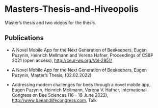 # Masters-Thesis-and-Hiveopolis

Master’s thesis and two videos for the thesis.

## Publications

- A Novel Mobile App for the Next Generation of Beekeepers, Eugen Puzynin, Heinrich Mellmann and Verena Hafner, Proceedings of CS&P 2021 (open access), http://ceur-ws.org/Vol-2951/

- A Novel Mobile App for the Next Generation of Beekeepers, Eugen Puzynin, Master’s Thesis, (02.02.2022)

- Addressing modern challenges for bees through a novel mobile app, Eugen Puzynin, Heinrich Mellmann, Verena V. Hafner, International Congress on Bee Sciences (16 - 18 June 2022), http://www.beeandlifecongress.com, Talk
